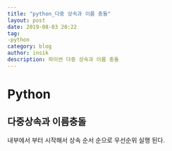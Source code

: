 ```yaml
---
title: "python_다중 상속과 이름 충돌"
layout: post
date: 2019-08-03 20:22
tag:
-python
category: blog
author: insik
description: 파이썬 다중 상속과 이름 충돌
---
```


# Python

## 다중상속과 이름충돌

내부에서 부터 시작해서 상속 순서 순으로 우선순위 실행 된다.

